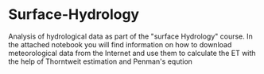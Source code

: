 # Surface-Hydrology
Analysis of hydrological data as part of the "surface Hydrology" course.
In the attached notebook you will find information on how to download meteorological data from the Internet
and use them to calculate the ET with the help of Thorntweit estimation and Penman's eqution
